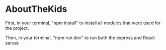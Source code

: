 # AboutTheKids

First, in your terminal, "npm install" to install all modules that were used for the project.

Then, in your terminal, "npm run dev" to run both the express and React server.